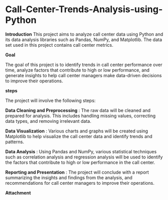 # Call-Center-Trends-Analysis-using-Python

**Introduction**
This project aims to analyze call center data using Python and its data analysis libraries such as Pandas, NumPy, and Matplotlib. The data set used in this project contains call center metrics. 

**Goal**

The goal of this project is to identify trends in call center performance over time, analyze factors that contribute to high or low performance, and generate insights to help call center managers make data-driven decisions to improve their operations.

**steps**

The project will involve the following steps:


**Data Cleaning and Preprocessing** : The raw data will be cleaned and prepared for analysis. This includes handling missing values, correcting data types, and removing irrelevant data.

**Data Visualization** : Various charts and graphs will be created using Matplotlib to help visualize the call center data and identify trends and patterns.

**Data Analysis** : Using Pandas and NumPy, various statistical techniques such as correlation analysis and regression analysis will be used to identify the factors that contribute to high or low performance in the call center.

**Reporting and Presentation** : The project will conclude with a report summarizing the insights and findings from the analysis, and recommendations for call center managers to improve their operations.


**Attachment**



